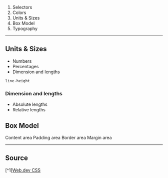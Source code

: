1. Selectors
2. Colors
3. Units & Sizes
4. Box Model
5. Typography
***
## Units & Sizes
- Numbers
- Percentages
- Dimension and lengths

`line-height`

### Dimension and lengths
- Absolute lengths
- Relative lengths





## Box Model

Content area
Padding area
Border area
Margin area


***
## Source
[^1][Web.dev CSS](https://web.dev/learn/css/)
